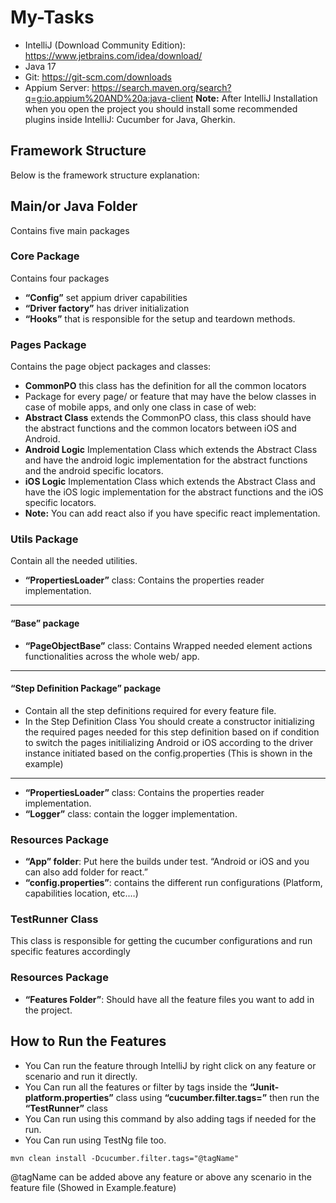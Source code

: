 # My-Tasks
- IntelliJ (Download Community Edition): https://www.jetbrains.com/idea/download/
- Java 17
- Git: https://git-scm.com/downloads
- Appium Server: https://search.maven.org/search?q=g:io.appium%20AND%20a:java-client
  **Note:** After IntelliJ Installation when you open the project you should install some recommended plugins inside
  IntelliJ: Cucumber for Java, Gherkin.

Framework Structure
---------------------------------------------
Below is the framework structure explanation:

## Main/or Java Folder
Contains five main packages
### Core Package
Contains four packages
*	**“Config”** set appium driver capabilities 
*	**“Driver factory”** has driver initialization
*	**“Hooks”** that is responsible for the setup and teardown methods.

### Pages Package
Contains the page object packages and classes:
*	**CommonPO** this class has the definition for all the common locators
*	Package for every page/ or feature that may have the below classes in case of mobile apps, and only one class in case of web:
*	**Abstract Class** extends the CommonPO class, this class should have the abstract functions and the common locators between iOS and Android.
*	**Android Logic** Implementation Class which extends the Abstract Class and have the android logic implementation for the abstract functions and the android specific locators.
*	**iOS Logic** Implementation Class which extends the Abstract Class and have the iOS logic implementation for the abstract functions and the iOS specific locators.
*	**Note:** You can add react also if you have specific react implementation.

### Utils Package
Contain all the needed utilities.
* **“PropertiesLoader”** class: Contains the properties reader implementation.
-----------
#### **“Base”** package
* **“PageObjectBase”** class: Contains Wrapped needed element actions functionalities across the whole web/ app.
-----------------
#### **“Step Definition Package”** package
*	Contain all the step definitions required for every feature file.
*	In the Step Definition Class You should create a constructor initializing the required pages needed for this step definition based on if condition to switch the pages initilializing Android or iOS according to the driver instance initiated based on the config.properties (This is shown in the example)

-----------------
* **“PropertiesLoader”** class: Contains the properties reader implementation.
* **“Logger”** class: contain the logger implementation.

### Resources Package
*	**“App” folder**: Put here the builds under test. “Android or iOS and you can also add folder for react.”
*	**“config.properties”**: contains the different run configurations (Platform, capabilities location, etc.…)
### TestRunner Class
This class is responsible for getting the cucumber configurations and run specific features accordingly
### Resources Package
* **“Features Folder”**: Should have all the feature files you want to add in the project.


## How to Run the Features
*	You Can run the feature through IntelliJ by right click on any feature or scenario and run it directly.
*	You Can run all the features or filter by tags inside the **“Junit-platform.properties”** class using **“cucumber.filter.tags=”** then run the **“TestRunner”** class
*	You Can run using this command by also adding tags if needed for the run.
*   You Can run using TestNg file too. 

```
mvn clean install -Dcucumber.filter.tags="@tagName"
```

@tagName can be added above any feature or above any scenario in the feature file (Showed in Example.feature)  
